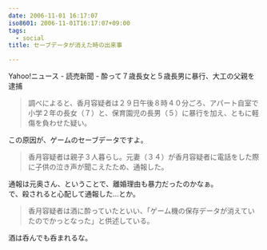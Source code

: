 ```yaml
---
date: 2006-11-01 16:17:07
iso8601: 2006-11-01T16:17:07+09:00
tags:
  - social
title: セーブデータが消えた時の出来事

---
```


<div class="entry-body">
  <p>Yahoo!ニュース - 読売新聞 - 酔って７歳長女と５歳長男に暴行、大工の父親を逮捕</p>

  <blockquote>調べによると、香月容疑者は２９日午後８時４０分ごろ、アパート自室で小学２年の長女（７）と、保育園児の長男（５）に暴行を加え、ともに軽傷を負わせた疑い。</blockquote>

  <p>この原因が、ゲームのセーブデータですよ。<br /></p>

  <blockquote>香月容疑者は親子３人暮らし。元妻（３４）が香月容疑者に電話をした際に子供の泣き声が聞こえたため、通報した。</blockquote>

  <p>通報は元奥さん、ということで、離婚理由も暴力だったのかなぁ。<br />
    で、殺されると心配して通報した…とか。</p>

  <blockquote>香月容疑者は酒に酔っていたといい、「ゲーム機の保存データが消えていたのでかっとなった」と供述している。</blockquote>

  <p>酒は呑んでも呑まれるな。<br /></p>
</div>
